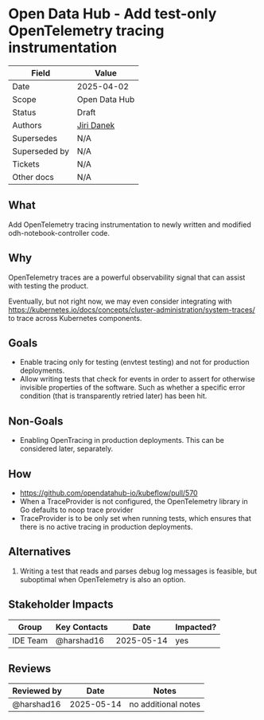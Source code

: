 # Open Data Hub - Add test-only OpenTelemetry tracing instrumentation


| Field          | Value                                                       |
| -------------- | ----------------------------------------------------------- |
| Date           | 2025-04-02                                                  |
| Scope          | Open Data Hub                                               |
| Status         | Draft                                                       |
| Authors        | [Jiri Danek](@jiridanek)                                    |
| Supersedes     | N/A                                                         |
| Superseded by  | N/A                                                         |
| Tickets        | N/A                                                         |
| Other docs     | N/A                                                         |

## What

Add OpenTelemetry tracing instrumentation to newly written and modified odh-notebook-controller code.

## Why

OpenTelemetry traces are a powerful observability signal that can assist with testing the product. 

Eventually, but not right now, we may even consider integrating with https://kubernetes.io/docs/concepts/cluster-administration/system-traces/ to trace across Kubernetes components.

## Goals

* Enable tracing only for testing (envtest testing) and not for production deployments.
* Allow writing tests that check for events in order to assert for otherwise invisible properties of the software. Such as whether a specific error condition (that is transparently retried later) has been hit.

## Non-Goals

* Enabling OpenTracing in production deployments. This can be considered later, separately.

## How

* https://github.com/opendatahub-io/kubeflow/pull/570
* When a TraceProvider is not configured, the OpenTelemetry library in Go defaults to noop trace provider
* TraceProvider is to be only set when running tests, which ensures that there is no active tracing in production deployments.

## Alternatives

1. Writing a test that reads and parses debug log messages is feasible, but suboptimal when OpenTelemetry is also an option.

## Stakeholder Impacts

| Group                 | Key Contacts      | Date       | Impacted? |
|-----------------------|-------------------| ---------- | --------- |
| IDE Team              | @harshad16        | 2025-05-14       | yes|

## Reviews

| Reviewed by   | Date       | Notes |
|---------------|------------| ------|
| @harshad16  | 2025-05-14 | no additional notes |
